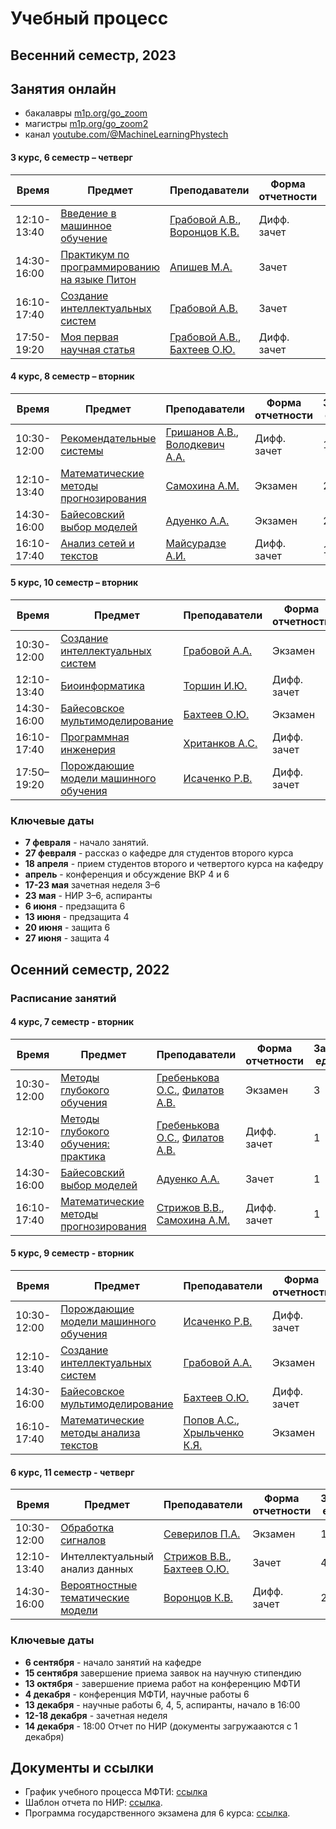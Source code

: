 # Учебный процесс

## Весенний семестр, 2023

## Занятия онлайн 
- бакалавры [m1p.org/go_zoom](https://m1p.org/go_zoom)
- магистры [m1p.org/go_zoom2](https://m1p.org/go_zoom2)
- канал [youtube.com/@MachineLearningPhystech](https://www.youtube.com/@MachineLearningPhystech)

#### 3 курс, 6 семестр – четверг

| Время | Предмет  | Преподаватели  | Форма отчетности  | Зачетные единицы |
|---|---|---|---|---|
| 12:10-13:40 | [Введение в машинное обучение](/ru/course/introduction_machine_learning/index.html) | [Грабовой А.В.](/ru/people/grabovoy_av/index.html), [Воронцов К.В.](/ru/people/vorontsov_kv/index.html) | Дифф. зачет | 1 |
| 14:30-16:00 | [Практикум по программированию на языке Питон](https://github.com/MelLain/mipt-python) | [Апишев М.А.](people/apishev_ma/index.html) | Зачет | 2 |
| 16:10-17:40 | [Создание интеллектуальных систем](/ru/course/rnd_in_ai/index.html) | [Грабовой А.В.](people/grabovoy_av/index.html) | Зачет | 1 |
| 17:50-19:20 | [Моя первая научная статья](/ru/course/automation_scientific_research/index.html) | [Грабовой А.В.](/ru/people/grabovoy_av/index.html), [Бахтеев О.Ю.](/ru/people/bakhteev_oy/index.html) | Дифф. зачет | 1 |

#### 4 курс, 8 семестр – вторник

| Время | Предмет  | Преподаватели  | Форма отчетности  | Зачетные единицы |
|---|---|---|---|---|
| 10:30-12:00 | [Рекомендательные системы](/ru/course/recommender_systems/index.html) | [Гришанов А.В.](/ru/people/grishanov_av/index.html), [Володкевич А.А.](/ru/people/volodkevich_aa/index.html) | Дифф. зачет | 1 |
| 12:10-13:40 | [Математические методы прогнозирования](/ru/course/forecasting_methods/index.html) | [Самохина А.М.](/ru/people/samokhina_am/index.html) | Экзамен | 2 |
| 14:30-16:00 | [Байесовский выбор моделей](/ru/course/bayesian_model_selection/index.html) | [Адуенко А.А.](/ru/people/aduenko_aa/index.html) | Экзамен | 2 |
| 16:10-17:40 | [Анализ сетей и текстов](/ru/course/networks_text_analysis/index.html) | [Майсурадзе А.И.](/ru/people/meysuradze_ai/index.html) | Дифф. зачет | 1 |

#### 5 курс, 10 семестр – вторник

| Время | Предмет  | Преподаватели  | Форма отчетности  | Зачетные единицы |
|---|---|---|---|---|
| 10:30-12:00 | [Создание интеллектуальных систем](/ru/course/rnd_in_ai/index.html) | [Грабовой А.А.](/ru/people/grabovoy_av/index.html) | Экзамен | 2 |
| 12:10-13:40 | [Биоинформатика](/ru/course/bioinformatics/index.html) | [Торшин И.Ю.](/ru/people/torshin_iy/index.html) | Дифф. зачет | 1 |
| 14:30-16:00 | [Байесовское мультимоделирование](/ru/course/bayesian_multimodeling/index.html) | [Бахтеев О.Ю.](/ru/people/bakhteev_oy/index.html) | Экзамен | 2 |
| 16:10-17:40 | [Программная инженерия](/ru/course/software_engineering_data_analysis/index.html) | [Хританков А.С.](/ru/people/khritankov_as/index.html) | Дифф. зачет | 1 |
| 17:50–19:20 | [Порождающие модели машинного обучения](/ru/course/deep_generative_models/index.html) | [Исаченко Р.В.](/ru/people/isachenko_rv/index.html) | Дифф. зачет | 2 |

### Ключевые даты  
- **7 февраля** - начало занятий.
- **27 февраля** - рассказ о кафедре для студентов второго курса
- **18 апреля** - прием студентов второго и четвертого курса на кафедру
- **апрель** - конференция и обсуждение ВКР 4 и 6
- **17-23 мая** зачетная неделя 3–6
- **23 мая** - НИР 3–6, аспиранты
- **6 июня** - предзащита 6
- **13 июня** - предзащита 4
- **20 июня** - защита 6
- **27 июня** - защита 4

## Осенний  семестр, 2022

### Расписание занятий

#### 4 курс, 7 семестр - вторник

| Время | Предмет  | Преподаватели  | Форма отчетности  | Зачетные единицы |
|---|---|---|---|---|
| 10:30-12:00 | [Методы глубокого обучения](/ru/course/deep_learning/index.html) | [Гребенькова О.С.](/ru/people/grebenkova_os/index.html), [Филатов А.В.](/ru/people/filatov_av/index.html) | Экзамен | 3 |
| 12:10-13:40 | [Методы глубокого обучения: практика](/ru/course/deep_learning/index.html) | [Гребенькова О.С.](/ru/people/grebenkova_os/index.html), [Филатов А.В.](/ru/people/filatov_av/index.html) | Дифф. зачет | 1 |
| 14:30-16:00 | [Байесовский выбор моделей](/ru/course/bayesian_model_selection/index.html) | [Адуенко А.А.](/ru/people/aduenko_aa/index.html) | Зачет | 1 |
| 16:10-17:40 | [Математические методы прогнозирования](/ru/course/forecasting_methods/index.html) | [Стрижов В.В.](/ru/people/strijov_vv/index.html), [Самохина А.М.](/ru/people/samokhina_am/index.html) | Дифф. зачет | 1 |

#### 5 курс, 9 семестр - вторник

| Время | Предмет  | Преподаватели  | Форма отчетности | Зачетные единицы |
|---|---|---|---|---|
| 10:30-12:00 | [Порождающие модели машинного обучения](/ru/course/deep_generative_models/index.html) | [Исаченко Р.В.](/ru/people/isachenko_rv/index.html) | Дифф. зачет | 1 |
| 12:10-13:40 | [Создание интеллектуальных систем](/ru/course/rnd_in_ai/index.html) | [Грабовой А.А.](/ru/people/grabovoy_av/index.html) | Экзамен | 2 |
| 14:30-16:00 | [Байесовское мультимоделирование](/ru/course/bayesian_multimodeling/index.html) | [Бахтеев О.Ю.](/ru/people/bakhteev_oy/index.html) | Дифф. зачет | 2 |
| 16:10-17:40 | [Математические методы анализа текстов](/ru/course/natural_language_processing/index.html) | [Попов А.С.](/ru/people/popov_as/index.html), [Хрыльченко К.Я.](/ru/people/khrilchenko_ky/index.html) | Экзамен | 2 |

#### 6 курс, 11 семестр - четверг

| Время | Предмет  | Преподаватели  | Форма отчетности | Зачетные единицы |
|---|---|---|---|---|
| 10:30-12:00 | [Обработка сигналов](/ru/course/signal_processing/index.html) | [Северилов П.А.](/ru/people/severilov_pa/index.html) | Экзамен | 1 |
| 12:10-13:40 | Интеллектуальный анализ данных | [Стрижов В.В.](/ru/people/strijov_vv/index.html), [Бахтеев О.Ю.](/ru/people/bakhteev_oy/index.html) | Зачет | 4 |
| 14:30-16:00 | [Вероятностные тематические модели](/ru/course/probabilistic_topic_models/index.html) | [Воронцов К.В.](/ru/people/vorontsov_kv/index.html) | Дифф. зачет | 2 |


### Ключевые даты

- **6 сентября** - начало занятий на кафедре
- **15 сентября** завершение приема заявок на научную стипендию
- **13 октября** - завершение приема работ на конференцию МФТИ
- **4 декабря** - конференция МФТИ, научные работы 6
- **13 декабря** - научные работы 6, 4, 5, аспиранты, начало в 16:00
- **12-18 декабря** - зачетная неделя
- **14 декабря** - 18:00 Отчет по НИР (документы загружааются с 1 декабря)

## Документы и ссылки
- График учебного процесса МФТИ: [ссылка](https://mipt.ru/about/departments/uchebniy/schedule/study/)
- Шаблон отчета по НИР: [ссылка](https://docs.google.com/document/d/1XsYWC7isbiums9jqjzddHIkDjvxqKNvf/edit?usp=sharing).
- Программа государственного экзамена для 6 курса: [ссылка](https://docs.google.com/document/d/1KkePnIg2BOf_LHBLBbgRL0W4gqKtt1W0OhJSg43lR_Y/edit?usp=sharing).
